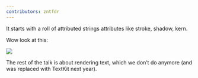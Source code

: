 ```yaml
---
contributors: zntfdr
---
```


It starts with a roll of attributed strings attributes like stroke, shadow, kern.

Wow look at this:

![][ligatureImage]

The rest of the talk is about rendering text, which we don’t do anymore (and was replaced with TextKit next year).

[ligatureImage]: ../../../images/notes/wwdc12/230/ligature.png
